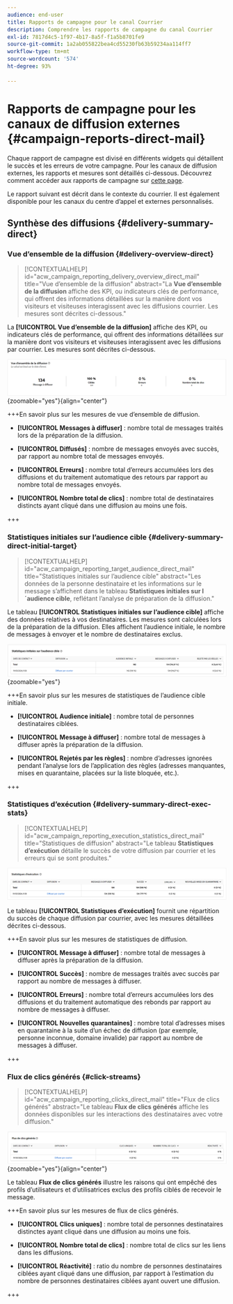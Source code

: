 ```yaml
---
audience: end-user
title: Rapports de campagne pour le canal Courrier
description: Comprendre les rapports de campagne du canal Courrier
exl-id: 7817d4c5-1f97-4b17-8a5f-f1a5b8701fe9
source-git-commit: 1a2ab055822bea4cd55230fb63b59234aa114ff7
workflow-type: tm+mt
source-wordcount: '574'
ht-degree: 93%

---
```


# Rapports de campagne pour les canaux de diffusion externes {#campaign-reports-direct-mail}

Chaque rapport de campagne est divisé en différents widgets qui détaillent le succès et les erreurs de votre campagne. Pour les canaux de diffusion externes, les rapports et mesures sont détaillés ci-dessous. Découvrez comment accéder aux rapports de campagne sur [cette page](campaign-reports.md).

Le rapport suivant est décrit dans le contexte du courrier. Il est également disponible pour les canaux du centre d’appel et externes personnalisés.

## Synthèse des diffusions {#delivery-summary-direct}

### Vue d’ensemble de la diffusion {#delivery-overview-direct}

>[!CONTEXTUALHELP]
>id="acw_campaign_reporting_delivery_overview_direct_mail"
>title="Vue d’ensemble de la diffusion"
>abstract="La **Vue d’ensemble de la diffusion** affiche des KPI, ou indicateurs clés de performance, qui offrent des informations détaillées sur la manière dont vos visiteurs et visiteuses interagissent avec les diffusions courrier. Les mesures sont décrites ci-dessous."

La **[!UICONTROL Vue d’ensemble de la diffusion]** affiche des KPI, ou indicateurs clés de performance, qui offrent des informations détaillées sur la manière dont vos visiteurs et visiteuses interagissent avec les diffusions par courrier. Les mesures sont décrites ci-dessous.

![Vue d’ensemble des mesures des campagnes de diffusion par courrier](assets/direct-mail-campaign-overview.png){zoomable="yes"}{align="center"}

+++En savoir plus sur les mesures de vue d’ensemble de diffusion.

* **[!UICONTROL Messages à diffuser]** : nombre total de messages traités lors de la préparation de la diffusion.

* **[!UICONTROL Diffusés]** : nombre de messages envoyés avec succès, par rapport au nombre total de messages envoyés.

* **[!UICONTROL Erreurs]** : nombre total d’erreurs accumulées lors des diffusions et du traitement automatique des retours par rapport au nombre total de messages envoyés.

* **[!UICONTROL Nombre total de clics]** : nombre total de destinataires distincts ayant cliqué dans une diffusion au moins une fois.

+++

### Statistiques initiales sur l’audience cible {#delivery-summary-direct-initial-target}

>[!CONTEXTUALHELP]
>id="acw_campaign_reporting_target_audience_direct_mail"
>title="Statistiques initiales sur l’audience cible"
>abstract="Les données de la personne destinataire et les informations sur le message s’affichent dans le tableau **Statistiques initiales sur l´audience cible**, reflétant l’analyse de préparation de la diffusion."

Le tableau **[!UICONTROL Statistiques initiales sur l’audience cible]** affiche des données relatives à vos destinataires. Les mesures sont calculées lors de la préparation de la diffusion. Elles affichent l’audience initiale, le nombre de messages à envoyer et le nombre de destinataires exclus.

![Statistiques de l’audience cible initiale des campagnes par courrier](assets/direct-mail-campaign-target-audience.png){zoomable="yes"}

+++En savoir plus sur les mesures de statistiques de l’audience cible initiale.

* **[!UICONTROL Audience initiale]** : nombre total de personnes destinataires ciblées.

* **[!UICONTROL Message à diffuser]** : nombre total de messages à diffuser après la préparation de la diffusion.

* **[!UICONTROL Rejetés par les règles]** : nombre d’adresses ignorées pendant l’analyse lors de l’application des règles (adresses manquantes, mises en quarantaine, placées sur la liste bloquée, etc.).

+++

### Statistiques d’exécution {#delivery-summary-direct-exec-stats}

>[!CONTEXTUALHELP]
>id="acw_campaign_reporting_execution_statistics_direct_mail"
>title="Statistiques de diffusion"
>abstract="Le tableau **Statistiques d’exécution** détaille le succès de votre diffusion par courrier et les erreurs qui se sont produites."

![Statistiques d’exécution des campagnes par courrier](assets/direct-mail-campaign-exec.png)

Le tableau **[!UICONTROL Statistiques d’exécution]** fournit une répartition du succès de chaque diffusion par courrier, avec les mesures détaillées décrites ci-dessous.

+++En savoir plus sur les mesures de statistiques de diffusion.

* **[!UICONTROL Message à diffuser]** : nombre total de messages à diffuser après la préparation de la diffusion.

* **[!UICONTROL Succès]** : nombre de messages traités avec succès par rapport au nombre de messages à diffuser.

* **[!UICONTROL Erreurs]** : nombre total d’erreurs accumulées lors des diffusions et du traitement automatique des rebonds par rapport au nombre de messages à diffuser.

* **[!UICONTROL Nouvelles quarantaines]** : nombre total d’adresses mises en quarantaine à la suite d’un échec de diffusion (par exemple, personne inconnue, domaine invalide) par rapport au nombre de messages à diffuser.

+++

### Flux de clics générés {#click-streams}

>[!CONTEXTUALHELP]
>id="acw_campaign_reporting_clicks_direct_mail"
>title="Flux de clics générés"
>abstract="Le tableau **Flux de clics générés** affiche les données disponibles sur les interactions des destinataires avec votre diffusion."

![Données sur le flux de clics pour les campagnes par courrier](assets/direct-mail-campaign-clicks.png){zoomable="yes"}{align="center"}

Le tableau **Flux de clics générés** illustre les raisons qui ont empêché des profils d’utilisateurs et d’utilisatrices exclus des profils ciblés de recevoir le message.

+++En savoir plus sur les mesures de flux de clics générés.

* **[!UICONTROL Clics uniques]** : nombre total de personnes destinataires distinctes ayant cliqué dans une diffusion au moins une fois.

* **[!UICONTROL Nombre total de clics]** : nombre total de clics sur les liens dans les diffusions.

* **[!UICONTROL Réactivité]** : ratio du nombre de personnes destinataires ciblées ayant cliqué dans une diffusion, par rapport à l’estimation du nombre de personnes destinataires ciblées ayant ouvert une diffusion.

+++